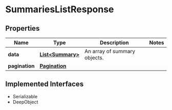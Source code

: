 

# SummariesListResponse

## Properties

Name | Type | Description | Notes
------------ | ------------- | ------------- | -------------
**data** | [**List&lt;Summary&gt;**](Summary.md) | An array of summary objects. | 
**pagination** | [**Pagination**](Pagination.md) |  | 


## Implemented Interfaces

* Serializable
* DeepObject


